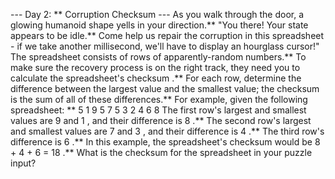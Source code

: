 --- Day 2: ** Corruption Checksum ---
As you walk through the door, a glowing humanoid shape yells in your direction.** "You there! Your state appears to be idle.** Come help us repair the corruption in this spreadsheet - if we take another millisecond, we'll have to display an hourglass cursor!"
The spreadsheet consists of rows of apparently-random numbers.** To make sure the recovery process is on the right track, they need you to calculate the spreadsheet's
checksum
.** For each row, determine the difference between the largest value and the smallest value; the checksum is the sum of all of these differences.**
For example, given the following spreadsheet: **
5 1 9 5
7 5 3
2 4 6 8
The first row's largest and smallest values are
9
and
1
, and their difference is
8
.**
The second row's largest and smallest values are
7
and
3
, and their difference is
4
.**
The third row's difference is
6
.**
In this example, the spreadsheet's checksum would be
8 + 4 + 6 = 18
.**
What is the checksum
for the spreadsheet in your puzzle input?
